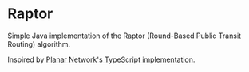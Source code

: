 # Raptor

Simple Java implementation of the Raptor (Round-Based Public Transit Routing) algorithm.

Inspired by [Planar Network's TypeScript implementation](https://github.com/planarnetwork/raptor).
